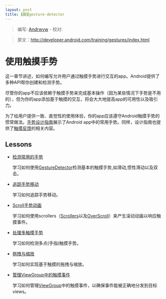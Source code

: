 ```yaml
---
layout: post
title: [翻]gesture-detector
---
```


> 编写: [Andrwyw](https://github.com/Andrwyw) - 校对:

> 原文：<http://developer.android.com/training/gestures/index.html>

# 使用触摸手势 #

这一章节讲述，如何编写允许用户通过触摸手势进行交互的app。Android提供了多种API帮你创建和检测手势。

尽管你的app不应该依赖于触摸手势来完成基本操作（因为某些情况下手势是不用的），但为你的app添加基于触摸的交互，将会大大地提高app的可用性以及吸引力。

为了给用户提供一致、直觉性的使用体验，你的app应该遵守Android触摸手势的惯常做法。[手势设计指南](http://developer.android.com/design/patterns/gestures.html)展示了Android app中的常用手势。同样，设计指南也提供了[触摸反馈](http://developer.android.com/design/style/touch-feedback.html)的相关内容。

## Lessons ##

- [检测常用的手势](detector.html)

  学习如何使用[GestureDetector](http://developer.android.com/reference/android/view/GestureDetector.html)检测基本的触摸手势,如滑动,惯性滑动以及双击。

- [追踪手势移动](movement.html)

  学习如何追踪手势移动。

- [Scroll手势动画](scroll.html)

  学习如何使用scrollers（[Scrollers](http://developer.android.com/reference/android/widget/Scroller.html)以及[OverScroll](http://developer.android.com/reference/android/widget/OverScroller.html)）来产生滚动动画以响应触摸事件。

- [处理多触摸手势](multi.html)

  学习如何检测多点(手指)触摸手势。

- [拖拽与缩放](scale.html)

  学习如何实现基于触摸的拖拽与缩放。

- [管理ViewGroup中的触摸事件](viewgroup.html)

  学习如何管理[ViewGroup](http://developer.android.com/reference/android/view/ViewGroup.html)中的触摸事件，以确保事件能被正确地分发到目标views。
